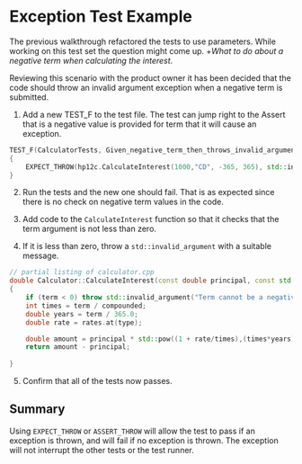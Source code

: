 # Exception Test Example

The previous walkthrough refactored the tests to use parameters.  While working on this test set the question might come up.  +_What to do about a negative term when calculating the interest_.  

Reviewing this scenario with the product owner it has been decided that the code should throw an invalid argument exception when a negative term is submitted.

1. Add a new TEST_F to the test file.  The test can jump right to the Assert that is a negative value is provided for term that it will cause an exception.

```cpp
TEST_F(CalculatorTests, Given_negative_term_then_throws_invalid_argument)
{
    EXPECT_THROW(hp12c.CalculateInterest(1000,"CD", -365, 365), std::invalid_argument);
}
```
2. Run the tests and the new one should fail.  That is as expected since there is no check on negative term values in the code.  

3. Add code to the `CalculateInterest` function so that it checks that the term argument is not less than zero.  

4. If it is less than zero, throw a `std::invalid_argument` with a suitable message.  

```cpp
// partial listing of calculator.cpp
double Calculator::CalculateInterest(const double principal, const std::string& type, const int term, const int compounded) const
{
    if (term < 0) throw std::invalid_argument("Term cannot be a negative value!");
    int times = term / compounded;
    double years = term / 365.0;
    double rate = rates.at(type);

    double amount = principal * std::pow((1 + rate/times),(times*years));
    return amount - principal;
    
}
```
5. Confirm that all of the tests now passes.  

## Summary
Using `EXPECT_THROW` or `ASSERT_THROW` will allow the test to pass if an exception is thrown, and will fail if no exception is thrown.  The exception will not interrupt the other tests or the test runner.